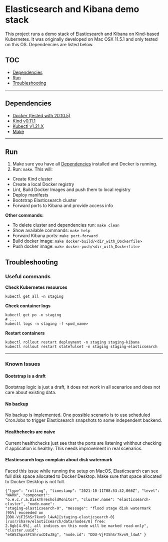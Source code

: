 # Elasticsearch and Kibana demo stack
This project runs a demo stack of Elasticsearch and Kibana on Kind-based Kubernetes.
It was originally developed on Mac OSX 11.5.1 and only tested on this OS.
Dependencies are listed below.

## TOC
* [Dependencies](#dependencies)
* [Run](#run)
* [Troubleshooting](#troubleshooting)

---
## Dependencies
* [Docker (tested with 20.10.5)](https://docs.docker.com/get-docker)
* [Kind v0.11.1](https://kind.sigs.k8s.io/docs/user/quick-start/#installation)
* [Kubectl v1.21.X](https://kubernetes.io/docs/tasks/tools/#kubectl)
* [Make](https://www.gnu.org/software/make/)

---
## Run
1. Make sure you have all [Dependencies](#dependencies) installed and Docker is running.
1. Run: `make`. This will:
  - Create Kind cluster
  - Create a local Docker registry
  - Lint, Build Docker Images and push them to local registry
  - Deploy manifests
  - Bootstrap Elasticsearch cluster
  - Forward ports to Kibana and provide access info

**Other commands:**

* To delete cluster and dependencies run: `make clean`
* Show available commands: `make help`
* Forward Kibana ports: `make port-forward`
* Build docker image: `make docker-build/<dir_with_Dockerfile>`
* Push docker image: `make docker-push/<dir_with_Dockerfile>`

## Troubleshooting
### Useful commands
**Check Kubernetes resources**
```
kubectl get all -n staging
```

**Check container logs**
```
kubectl get po -n staging
# ...
kubectl logs -n staging -f <pod_name>
```

**Restart containers**
```
kubectl rollout restart deployment -n staging staging-kibana
kubectl rollout restart statefulset -n staging staging-elasticsearch
```

---
### Known Issues
#### Bootstrap is a draft
Bootstrap logic is just a draft, it does not work in all scenarios and does not care about existing
data.

#### No backup
No backup is implemented. One possible scenario is to use scheduled CronJobs to trigger
Elasticsearch snapshots to some independent backend.

#### Healthchecks are naive
Current healthchecks just see that the ports are listening whithout checking if application is
healthy. This needs improvement in real scenarios.

#### Elasticsearch logs complain about disk watermark
Faced this issue while running the setup on MacOS, Elasticsearch can see full disk space allocated
to Docker Desktop. Make sure that space allocated to Docker Desktop is not full.

```
{"type": "rolling", "timestamp": "2021-10-11T08:53:32,066Z", "level": "WARN", "component":
"o.e.c.r.a.DiskThresholdMonitor", "cluster.name": "elasticsearch-cluster", "node.name":
"staging-elasticsearch-0", "message": "flood stage disk watermark [95%] exceeded on
[DDU-VjFIShSr7kvn9_l4wA][staging-elasticsearch-0][/usr/share/elasticsearch/data/nodes/0] free:
2.8gb[4.9%], all indices on this node will be marked read-only", "cluster.uuid":
"eXW5ZhpxSFCShrucDIwJ8g", "node.id": "DDU-VjFIShSr7kvn9_l4wA" }
```
